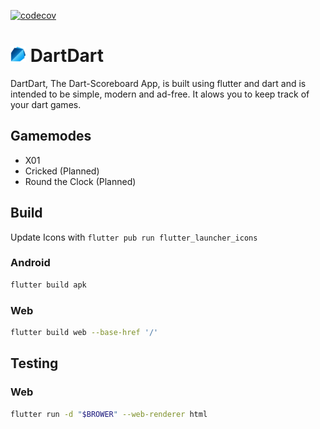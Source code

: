 [![codecov](https://codecov.io/gh/da-Kai/DartDart/graph/badge.svg?token=xliIughqt1)](https://codecov.io/gh/da-Kai/DartDart)

# <img src="assets/icons/icon-colored.svg" width=25pt height=25pt></img> DartDart

DartDart, The Dart-Scoreboard App, is built using flutter and dart and is intended to be simple, modern and ad-free. It alows you to keep track of your dart games.

## Gamemodes

- X01
- Cricked (Planned)
- Round the Clock (Planned)

## Build

Update Icons with `flutter pub run flutter_launcher_icons`

### Android
```bash
flutter build apk 
```

### Web
```bash
flutter build web --base-href '/'
```

## Testing

### Web
```bash
flutter run -d "$BROWER" --web-renderer html
```
